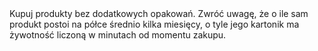 ---
layout: nothing
categories: Zakupy
tags: tip
body: Kupuj produkty bez dodatkowych opakowań. Zwróć uwagę, że o ile sam produkt postoi na półce średnio kilka miesięcy, o tyle jego kartonik ma żywotność liczoną w minutach od momentu zakupu.
---
